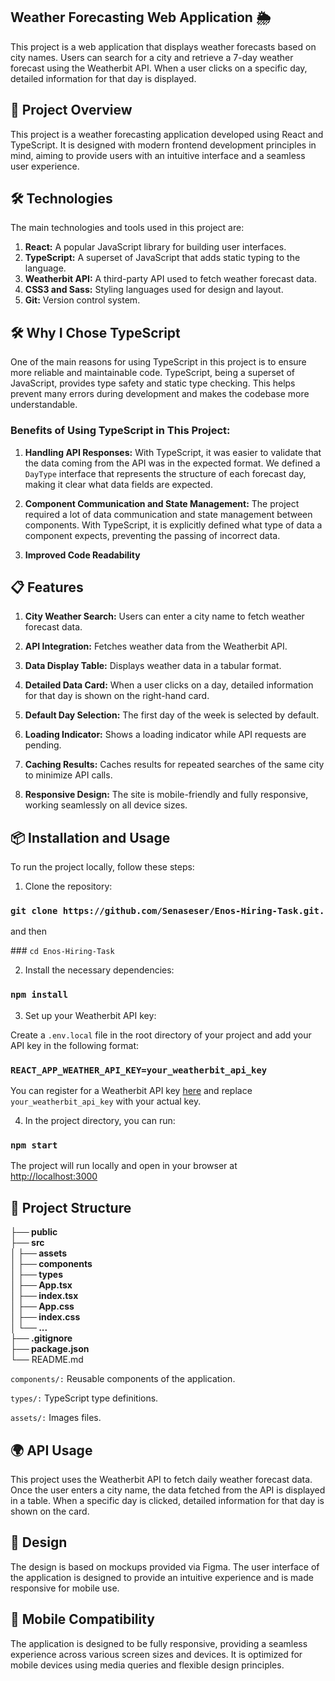 ## Weather Forecasting Web Application 🌦️
This project is a web application that displays weather forecasts based on city names. Users can search for a city and retrieve a 7-day weather forecast using the Weatherbit API. When a user clicks on a specific day, detailed information for that day is displayed.

## 🚀 Project Overview
This project is a weather forecasting application developed using React and TypeScript. It is designed with modern frontend development principles in mind, aiming to provide users with an intuitive interface and a seamless user experience.

## 🛠️ Technologies
The main technologies and tools used in this project are:

1. **React:**
 A popular JavaScript library for building user interfaces.
2. **TypeScript:**
 A superset of JavaScript that adds static typing to the language.
3. **Weatherbit API:**
 A third-party API used to fetch weather forecast data.
4. **CSS3 and Sass:**
 Styling languages used for design and layout.
5. **Git:**
 Version control system.

## 🛠️ Why I Chose TypeScript
One of the main reasons for using TypeScript in this project is to ensure more reliable and maintainable code. TypeScript, being a superset of JavaScript, provides type safety and static type checking. This helps prevent many errors during development and makes the codebase more understandable.
### Benefits of Using TypeScript in This Project:

1. **Handling API Responses:**
 With TypeScript, it was easier to validate that the data coming from the API was in the expected format. We defined a `DayType` interface that represents the structure of each forecast day, making it clear what data fields are expected.

2. **Component Communication and State Management:**
 The project required a lot of data communication and state management between components. With TypeScript, it is explicitly defined what type of data a component expects, preventing the passing of incorrect data.

3. **Improved Code Readability**

## 📋 Features
1. **City Weather Search:** 
Users can enter a city name to fetch weather forecast data.

2. **API Integration:** 
Fetches weather data from the Weatherbit API.

3. **Data Display Table:** 
Displays weather data in a tabular format.

4. **Detailed Data Card:** 
When a user clicks on a day, detailed information for that day is shown on the right-hand card.

5. **Default Day Selection:** 
The first day of the week is selected by default.

6. **Loading Indicator:** 
Shows a loading indicator while API requests are pending.

7. **Caching Results:** 
Caches results for repeated searches of the same city to minimize API calls.

8. **Responsive Design:** 
The site is mobile-friendly and fully responsive, working seamlessly on all device sizes.


## 📦 Installation and Usage
To run the project locally, follow these steps:

1. Clone the repository:

### `git clone https://github.com/Senaseser/Enos-Hiring-Task.git.`  

and then

### `cd Enos-Hiring-Task`

2. Install the necessary dependencies:
### `npm install`

3. Set up your Weatherbit API key:

Create a `.env.local` file in the root directory of your project and add your API key in the following format:

### `REACT_APP_WEATHER_API_KEY=your_weatherbit_api_key`

You can register for a Weatherbit API key [here](https://www.weatherbit.io/api/) and replace `your_weatherbit_api_key` with your actual key.

4. In the project directory, you can run:

### `npm start`

The project will run locally and open in your browser at [http://localhost:3000](http://localhost:3000)

## 📂 Project Structure

**├── public**  
**├── src**  
**│   ├── assets**  
**│   ├── components**  
**│   ├── types**  
**│   ├── App.tsx**  
**│   ├── index.tsx**  
**│   ├── App.css**  
**│   ├── index.css**  
**│   └── ...**  
**├── .gitignore**  
**├── package.json**  
└── README.md

`components/:` Reusable components of the application.

`types/:` TypeScript type definitions.

`assets/:` Images files.

## 🌍 API Usage

This project uses the Weatherbit API to fetch daily weather forecast data. Once the user enters a city name, the data fetched from the API is displayed in a table. When a specific day is clicked, detailed information for that day is shown on the card.

## 🎨 Design

The design is based on mockups provided via Figma. The user interface of the application is designed to provide an intuitive experience and is made responsive for mobile use.

## 📱 Mobile Compatibility

The application is designed to be fully responsive, providing a seamless experience across various screen sizes and devices. It is optimized for mobile devices using media queries and flexible design principles.




